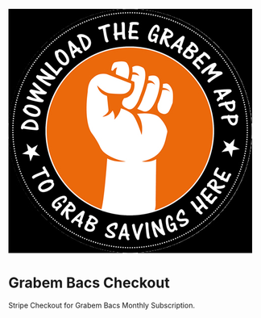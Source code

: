 ![Grabem Bacs](./client/images/grabem_logo.jpg)

# Grabem Bacs Checkout

Stripe Checkout for Grabem Bacs Monthly Subscription.
